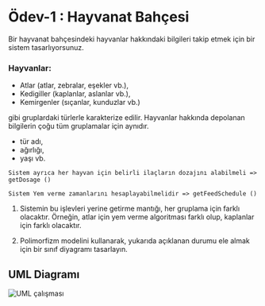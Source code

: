 # Ödev-1 : Hayvanat Bahçesi

Bir hayvanat bahçesindeki hayvanlar hakkındaki bilgileri takip etmek için bir sistem tasarlıyorsunuz.

### Hayvanlar:
* Atlar (atlar, zebralar, eşekler vb.),
* Kedigiller (kaplanlar, aslanlar vb.),
* Kemirgenler (sıçanlar, kunduzlar vb.) 

gibi gruplardaki türlerle karakterize edilir.
Hayvanlar hakkında depolanan bilgilerin çoğu tüm gruplamalar için aynıdır.

* tür adı, 
* ağırlığı, 
* yaşı vb.

````
Sistem ayrıca her hayvan için belirli ilaçların dozajını alabilmeli => getDosage ()

Sistem Yem verme zamanlarını hesaplayabilmelidir => getFeedSchedule ()
````
1. Sistemin bu işlevleri yerine getirme mantığı, her gruplama için farklı olacaktır. Örneğin, atlar için yem verme algoritması farklı olup, kaplanlar için farklı olacaktır.

2. Polimorfizm modelini kullanarak, yukarıda açıklanan durumu ele almak için bir sınıf diyagramı tasarlayın.




## UML Diagramı

![UML çalışması][def]

[def]: image/HayvanatBahçesi.JPG
